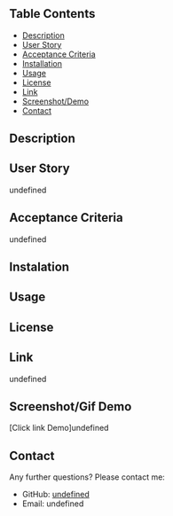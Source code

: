# 
  ## Table Contents
  - [Description](#Description)
  - [User Story](#User-Story)
  - [Acceptance Criteria](#Acceptance-Criteria)
  - [Installation](#Installation)
  - [Usage](#Usage)
  - [License](#License)
  - [Link](#Link)
  - [Screenshot/Demo](#Screenshot/Gif-Demo)
  - [Contact](#Contact)

  ## Description
  

  ## User Story
  undefined

  ## Acceptance Criteria
  undefined

  ## Instalation
  

  ## Usage
  

  ## License
  

  ## Link 
  undefined

  ## Screenshot/Gif Demo
  [Click link Demo]undefined

  ## Contact
  Any further questions? Please contact me:
  - GitHub: [undefined](https:github.com/undefined)
  - Email: undefined
